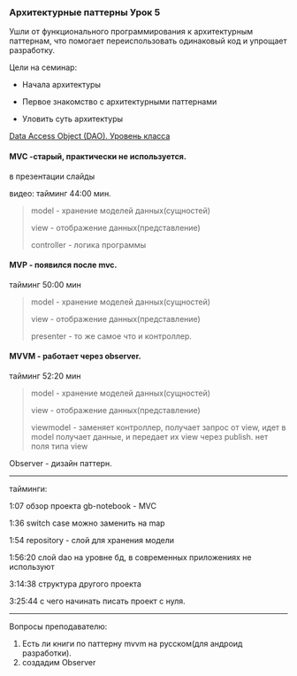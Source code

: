 ### Архитектурные паттерны Урок 5

Ушли от функционального программирования к архитектурным паттернам, что помогает переиспользовать одинаковый код и упрощает разработку.

Цели на семинар:

- Начала архитектуры

- Первое знакомство с архитектурными паттернами

- Уловить суть архитектуры 

[Data Access Object (DAO). Уровень класса](https://habr.com/ru/post/262243/ "Data Access Object (DAO). Уровень класса")

#### MVC -старый, практически не используется.

в презентации слайды

видео: тайминг 44:00 мин.

>model - хранение моделей данных(сущностей)
> 
>view - отображение данных(представление)
>
>controller - логика программы

#### MVP - появился после mvc.

тайминг 50:00 мин

>model - хранение моделей данных(сущностей)
> 
>view - отображение данных(представление)
> 
>presenter - то же самое что и контроллер.

#### MVVM - работает через observer.

тайминг 52:20 мин

>model - хранение моделей данных(сущностей)
>
>view - отображение данных(представление)
> 
>viewmodel - заменяет контроллер, получает запрос от view, идет в model получает данные, и передает их view через publish.
> нет поля типа view

Observer - дизайн паттерн.

---

тайминги:

1:07 обзор проекта gb-notebook - MVC

1:36 switch case можно заменить на map

1:54 repository - слой для хранения модели

1:56:20 слой dao на уровне бд, в современных приложениях не используют

3:14:38 структура другого проекта

3:25:44 с чего начинать писать проект с нуля.

---

Вопросы преподавателю: 

1. Есть ли книги по паттерну mvvm на русском(для андроид разработки).
2. создадим Observer





